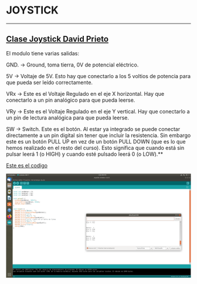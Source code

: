 # JOYSTICK

---
[Clase Joystick David Prieto](https://github.com/d-prieto/arduinoCourse/blob/main/Clase_de_Joystick.md)
---

El modulo tiene varias salidas:

GND. -> Ground, toma tierra, 0V de potencial eléctrico.

5V -> Voltaje de 5V. Esto hay que conectarlo a los 5 voltios de potencia para que pueda ser leído correctamente.

VRx -> Este es el Voltaje Regulado en el eje X horizontal. Hay que conectarlo a un pin analógico para que pueda leerse.

VRy -> Este es el Voltaje Regulado en el eje Y vertical. Hay que conectarlo a un pin de lectura analógica para que pueda leerse.

SW -> Switch. Este es el botón. Al estar ya integrado se puede conectar directamente a un pin digital sin tener que incluir la resistencia. Sin embargo este es un botón PULL UP en vez de un botón PULL DOWN (que es lo que hemos realizado en el resto del curso). Esto significa que cuando está sin pulsar leerá 1 (o HIGH) y cuando esté pulsado leerá 0 (o LOW).**

[Este es el codigo](https://github.com/ANGEY33/Arduino/blob/main/Joystick.ino)




![imajen](https://github.com/ANGEY33/Arduino/blob/main/Captura%20de%20pantalla%20de%202022-02-02%2009-37-40.png)




